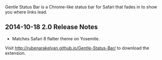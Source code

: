 Gentle Status Bar is a Chrome-like status bar for Safari that fades in to show you where links lead.

## 2014-10-18 2.0 Release Notes

- Matches Safari 8 flatter theme on Yosemite.

Visit http://rubenarakelyan.github.io/Gentle-Status-Bar/ to download the extension.